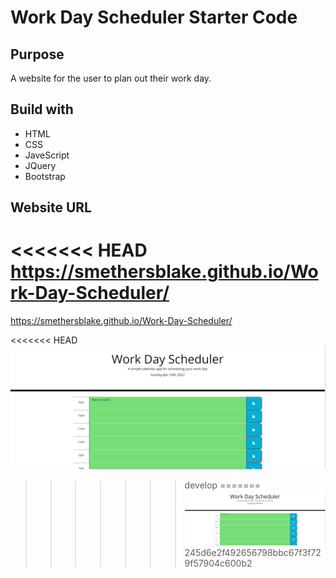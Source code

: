 # Work Day Scheduler Starter Code

## Purpose
A website for the user to plan out their work day.

## Build with
* HTML
* CSS
* JaveScript
* JQuery
* Bootstrap

## Website URL
<<<<<<< HEAD
https://smethersblake.github.io/Work-Day-Scheduler/
=======
https://smethersblake.github.io/Work-Day-Scheduler/

<<<<<<< HEAD
![](/assets/img/work-day-scheduler-img.png "Optional title")
>>>>>>> develop
=======
![Alt text](/assets/img/work-day-scheduler-img.png "Optional title")
>>>>>>> 245d6e2f492656798bbc67f3f729f57904c600b2
